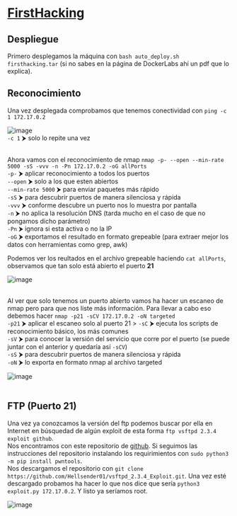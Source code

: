 # [FirstHacking](https://dockerlabs.es/)

## Despliegue

Primero desplegamos la máquina con ```bash auto_deploy.sh firsthacking.tar``` (si no sabes en la página de DockerLabs ahí un pdf que lo explica).


## Reconocimiento

Una vez desplegada comprobamos que tenemos conectividad con ```ping -c 1 172.17.0.2``` 
<br>

![image](https://github.com/TerrorAterrador/WriteUps/assets/146730674/af4d0189-b640-4576-aca6-3c02c75c9434)
<br>
`-c 1` ⮞ solo lo repite una vez<br>
<br>

Ahora vamos con el reconocimiento de nmap ```nmap -p- --open --min-rate 5000 -sS -vvv -n -Pn 172.17.0.2 -oG allPorts``` <br>
`-p-` ⮞ aplicar reconocimiento a todos los puertos <br>
`--open` ⮞ solo a los que esten abiertos <br>
`--min-rate 5000` ⮞ para enviar paquetes más rápido <br> 
`-sS` ⮞ para descubrir puertos de manera silenciosa y rápida <br> 
`-vvv` ⮞ conforme descubre un puerto nos lo muestra por pantalla <br> 
`-n` ⮞ no aplica la resolución DNS (tarda mucho en el caso de que no pongamos dicho parámetro)<br> 
`-Pn` ⮞ ignora si esta activa o no la IP<br> 
`-oG` ⮞ exportamos el resultado en formato grepeable (para extraer mejor los datos con herramientas como grep, awk)
<br>

Podemos ver los reultados en el archivo grepeable haciendo ```cat allPorts```, observamos que tan solo está abierto el puerto **21**
<br>

![image](https://github.com/TerrorAterrador/WriteUps/assets/146730674/c42712ae-3adb-4232-98c4-a787f7784cd4)
<br>
<br>

Al ver que solo tenemos un puerto abierto vamos ha hacer un escaneo de nmap pero para que nos liste más información. Para llevar a cabo eso debemos hacer ```nmap -p21 -sCV 172.17.0.2 -oN targeted``` <br>
`-p21` ⮞ aplicar el escaneo solo al puerto 21 >
`-sC` ⮞ ejecuta los scripts de reconocimiento básico, los más comunes <br> 
`-sV` ⮞ para conocer la versión del servicio que corre por el puerto (se puede juntar con el anterior y quedaría así `-sCV`)<br> 
`-sS` ⮞ para descubrir puertos de manera silenciosa y rápida <br> 
`-oN` ⮞ lo exporta en formato nmap al archivo targeted 
<br>

![image](https://github.com/TerrorAterrador/WriteUps/assets/146730674/efd74f95-4541-45e2-9857-c6b81c6c6d86)
<br>
<br>

## FTP (Puerto 21)

Una vez ya conozcamos la versión del ftp podemos buscar por ella en Internet en búsquedad de algún exploit de esta forma `ftp vsftpd 2.3.4 exploit github`. <br> Nos encontramos con este repositorio de [github](https://github.com/Hellsender01/vsftpd_2.3.4_Exploit). Si seguimos las instrucciones del repositorio instalando los requirimientos con `sudo python3 -m pip install pwntools`. <br> Nos descargamos el repositorio con `git clone https://github.com/Hellsender01/vsftpd_2.3.4_Exploit.git`. Una vez esté descargado probamos ha hacer lo que nos dice que sería `python3 exploit.py 172.17.0.2`. Y listo ya seríamos root.
<br>

![image](https://github.com/TerrorAterrador/WriteUps/assets/146730674/345f784d-7c90-4ac1-948a-b27703598104)
